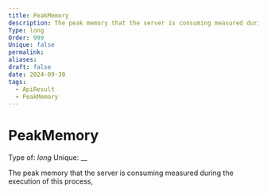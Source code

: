 ```yaml
---
title: PeakMemory
description: The peak memory that the server is consuming measured during the execution of this process,
Type: long
Order: 999
Unique: false
permalink: 
aliases: 
draft: false
date: 2024-09-30
tags:
  - ApiResult
  - PeakMemory
---
```

# PeakMemory

Type of: _long_
Unique: __

The peak memory that the server is consuming measured during the execution of this process,


